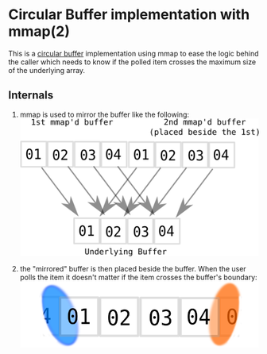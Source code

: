 # Circular Buffer implementation with mmap(2)

This is a [circular buffer](https://en.wikipedia.org/wiki/Circular_buffer)
implementation using mmap to ease the logic behind the caller which
needs to know if the polled item crosses the maximum size of the
underlying array.

## Internals

1. mmap is used to mirror the buffer like the following:
![cirbuf_mmap](docs/circular_buffer_mmap.png)

2. the "mirrored" buffer is then placed beside the buffer.
   When the user polls the item it doesn't matter if the item crosses the buffer's boundary:
![cirbuf_mmap_portal](docs/circular_buffer_mmap_portal.png)
